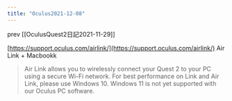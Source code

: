 ```yaml
---
title: "Oculus2021-12-08"
---
```


prev [[OculusQuest2日記2021-11-29]]

[https://support.oculus.com/airlink/](https://support.oculus.com/airlink/)
Air Link + Macbookk
> Air Link allows you to wirelessly connect your Quest 2 to your PC using a secure Wi-Fi network. For best performance on Link and Air Link, please use Windows 10. Windows 11 is not yet supported with our Oculus PC software.

